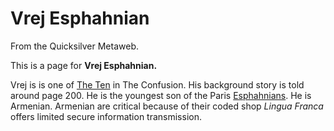 
# Vrej Esphahnian

From the Quicksilver Metaweb.

This is a page for **Vrej Esphahnian.**

Vrej is is one of [The Ten](/the-ten) in The Confusion. His background story is told around page 200. He is the youngest son of the Paris [Esphahnians](/the-esphahnians). He is Armenian. Armenian are critical because of their coded shop *Lingua Franca* offers limited secure information transmission.
